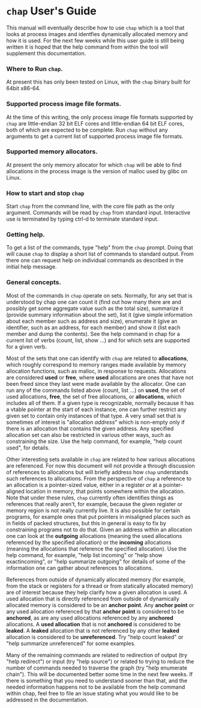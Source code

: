 # `chap` User's Guide

This manual will eventually describe how to use `chap` which is a tool that looks at process images and identfies dynamically allocated memory and how it is used.  For the next few weeks while this user guide is still being written it is hoped that the help command from within the tool will supplement this documentation.

### Where to Run `chap`.
At present this has only been tested on Linux, with the `chap` binary built for 64bit x86-64.

### Supported process image file formats.
At the time of this writing, the only process image file formats supported by `chap` are little-endian 32 bit ELF cores and little-endian 64 bit ELF cores, both of which are expected to be complete.  Run `chap` without any arguments to get a current list of supported process image file formats.

### Supported memory allocators.
At present the only memory allocator for which `chap` will be able to find allocations in the process image is the version of malloc used by glibc on Linux.

### How to start and stop `chap`
Start `chap` from the command line, with the core file path as the only argument.  Commands will be read by `chap` from standard input.  Interactive use is terminated by typing ctrl-d to terminate standard input.

### Getting help.
To get a list of the commands, type "help<enter>" from the `chap` prompt.  Doing that will cause `chap` to display a short list of commands to standard output.  From there one can request help on individual commands as described in the initial help message.

### General concepts.
Most of the commands in `chap` operate on sets.  Normally, for any set that is understood by chap one can count it (find out how many there are and possibly get some aggregate value such as the total size), summarize it (provide summary information about the set), list it (give simple information about each member such as address and size), enumerate it (give an identifier, such as an address, for each member) and show it (list each member and dump the contents).  See the help command in chap for a current list of verbs (count, list, show ...) and for which sets are supported for a given verb.

Most of the sets that one can identify with `chap` are related to **allocations**, which roughly correspond to memory ranges made available by memory allocation functions, such as malloc, in response to requests.  Allocations are considered **used** or **free**, where **used** allocations are ones that have not been freed since they last were made available by the allocator.  One can run any of the commands listed above (count, list ...) on **used**, the set of used allocations, **free**, the set of free allocations, or **allocations**, which includes all of them.  If a given type is recognizable, normally because it has a vtable pointer at the start of each instance, one can further restrict any given set to contain only instances of that type. A very small set that is sometimes of interest is "allocation *address*"  which is non-empty only if there is an allocation that contains the given address.  Any specified allocation set can also be restricted in various other ways, such as constraining the size.  Use the help command, for example, "help count used", for details.

Other interesting sets available in `chap` are related to how various allocations are referenced.  For now this document will not provide a through discussion of references to allocations but will briefly address how `chap` understands such references to allocations.  From the perspective of `chap` a reference to an allocation is a pointer-sized value, either in a register or at a pointer-aligned location in memory, that points somewhere within the allocation.  Note that under these rules, `chap` currently often identifies things as references that really aren't, for example, because the given register or memory region is not really currently live.  It is also possible for certain programs, for example ones that put pointers in misaligned places such as in fields of packed structures, but this in general is easy to fix by constraining programs not to do that.  Given an address within an allocation one can look at the **outgoing** allocations (meaning the used allocations referenced by the specified allocation) or the **incoming** allocations (meaning the allocations that reference the specified allocation).  Use the help command, for example, "help list incoming" or "help show exactincoming", or "help summarize outgoing" for details of some of the information one can gather about references to allocations.

References from outside of dynamically allocated memory (for example, from the stack or registers for a thread or from statically allocated memory) are of interest because they help clarify how a given allocation is used.  A used allocation that is directly referenced from outside of dynamically allocated memory is considered to be an **anchor point**.  Any **anchor point** or any used allocation referenced by that **anchor point** is considered to be **anchored**, as are any used allocations referenced by any **anchored** allocations. A **used allocation** that is not **anchored** is considered to be **leaked**.  A **leaked** allocation that is not referenced by any other **leaked** allocation is considered to be **unreferenced**.  Try "help count leaked" or "help summarize unreferenced" for some examples.

Many of the remaining commands are related to redirection of output (try "help redirect") or input (try "help source") or related to trying to reduce the number of commands needed to traverse the graph (try "help enumerate chain").  This will be documented better some time in the next few weeks.  If there is something that you need to understand sooner than that, and the needed information happens not to be available from the help command within chap, feel free to file an issue stating what you would like to be addressed in the documentation.  
